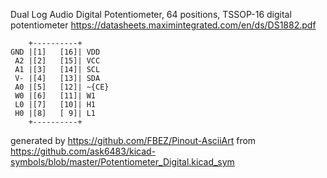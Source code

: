 Dual Log Audio Digital Potentiometer, 64 positions, TSSOP-16
digital potentiometer
https://datasheets.maximintegrated.com/en/ds/DS1882.pdf


	    +----------+
	GND |[1]   [16]| VDD
	 A2 |[2]   [15]| VCC
	 A1 |[3]   [14]| SCL
	 V- |[4]   [13]| SDA
	 A0 |[5]   [12]| ~{CE}
	 W0 |[6]   [11]| W1
	 L0 |[7]   [10]| H1
	 H0 |[8]   [ 9]| L1
	    +----------+


generated by https://github.com/FBEZ/Pinout-AsciiArt from https://github.com/ask6483/kicad-symbols/blob/master/Potentiometer_Digital.kicad_sym